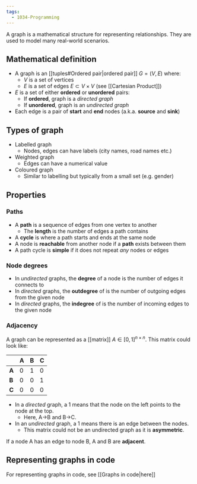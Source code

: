 ```yaml
---
tags:
  - 1034-Programming
---
```

A graph is a mathematical structure for representing relationships. They are used to model many real-world scenarios.

## Mathematical definition
- A graph is an [[tuples#Ordered pair|ordered pair]] $G=(V,E)$ where:
	- $V$ is a set of vertices
	- $E$ is a set of edges $E\subset V\times V$ (see [[Cartesian Product]])
- $E$ is a set of either **ordered** or **unordered** pairs:
	- If **ordered**, graph is a *directed graph*
	- If **unordered**, graph is an *undirected graph*
- Each edge is a pair of **start** and **end** nodes (a.k.a. **source** and **sink**)

## Types of graph
- Labelled graph
	- Nodes, edges can have labels (city names, road names etc.)
- Weighted graph
	- Edges can have a numerical value
- Coloured graph
	- Similar to labelling but typically from a small set (e.g. gender)

## Properties
### Paths
- A **path** is a sequence of edges from one vertex to another
	- The **length** is the number of edges a path contains
- A **cycle** is where a path starts and ends at the same node
- A node is **reachable** from another node if a **path** exists between them
- A path cycle is **simple** if it does not repeat *any* nodes or edges

### Node degrees
- In *undirected* graphs, the **degree** of a node is the number of edges it connects to
- In *directed* graphs, the **outdegree** of is the number of outgoing edges from the given node
- In *directed* graphs, the **indegree** of is the number of incoming edges to the given node

### Adjacency
A graph can be represented as a [[matrix]] $A\in [0,1]^{n\times n}$.
This matrix could look like:

|       | A   | B   | C   |
| ----- | --- | --- | --- |
| **A** | 0   | 1   | 0   |
| **B** | 0   | 0   | 1   |
| **C** | 0   | 0   | 0   |
- In a *directed* graph, a 1 means that the node on the left points to the node at the top. 
	- Here, A->B and B->C.
- In an *undirected* graph, a 1 means there is an edge between the nodes.
	- This matrix could not be an undirected graph as it is **asymmetric**.

If a node A has an edge to node B, A and B are **adjacent**.

## Representing graphs in code
For representing graphs in code, see [[Graphs in code|here]]
